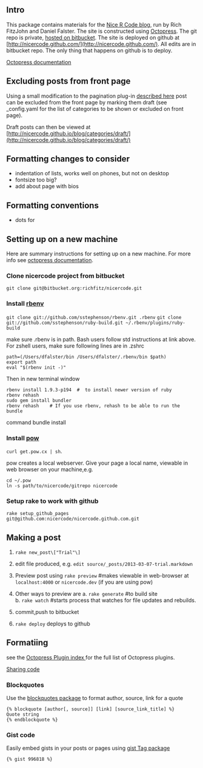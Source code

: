 ## Intro

This package contains materials for the [Nice R Code 
blog](http://nicercode.github.com/), run by Rich FitzJohn and Daniel Falster. 
The site is constructed using [Octopress](http://octopress.org/). The git repo 
is private, [hosted on bitbucket](https://bitbucket.org/richfitz/nicercode). 
The site is deployed on github at 
[http://nicercode.github.com/](http://nicercode.github.com/). All edits are in 
bitbucket repo. The only thing that happens on github is to deploy. 

[Octopress documentation](http://octopress.org/docs/) 

## Excluding posts from front page

Using a small modification to the pagination plug-in [described here](arshad.github.io/blog/2012/05/10/recipe-hiding-posts-from-the-octopress-front-page/) post can be excluded from the front page by marking them draft (see _config.yaml for the list of categories to be shown or excluded on front page).

Draft posts can then be viewed at [http://nicercode.github.io/blog/categories/draft/](http://nicercode.github.io/blog/categories/draft/)

## Formatting changes to consider

- indentation of lists, works well on phones, but not on desktop
- fontsize too big?
- add about page with bios

## Formatting conventions

- dots for 

## Setting up on a new machine ##

Here are summary instructions for setting up on a new machine. For more info 
see [octopress documentation](http://octopress.org/docs/setup/).

### Clone nicercode project from bitbucket ###
`git clone git@bitbucket.org:richfitz/nicercode.git`

### Install [rbenv](http://octopress.org/docs/setup/rbenv/) ###

`git clone git://github.com/sstephenson/rbenv.git .rbenv`
`git clone git://github.com/sstephenson/ruby-build.git ~/.rbenv/plugins/ruby-build`

make sure .rbenv is in path. Bash users follow std instructions at link above. 
For zshell users, make sure following lines are in .zshrc 

    path=(/Users/dfalster/bin /Users/dfalster/.rbenv/bin $path)
    export path
    eval "$(rbenv init -)" 

Then in new terminal window

    rbenv install 1.9.3-p194  #  to install newer version of ruby
    rbenv rehash
    sudo gem install bundler
    rbenv rehash    # If you use rbenv, rehash to be able to run the bundle 
command
    bundle install

### Install [pow](http://pow.cx/) ###
`curl get.pow.cx | sh`. 

pow creates a local webserver.  Give your page a local name, viewable in web 
browser on your machine,e.g. 

    cd ~/.pow
    ln -s path/to/nicercode/gitrepo nicercode

### Setup rake to work with github ###
    rake setup_github_pages 
    git@github.com:nicercode/nicercode.github.com.git



## Making a post ##
1. `rake new_post\["Trial"\]`
2. edit file produced, e.g. `edit source/_posts/2013-03-07-trial.markdown`
3. Preview post using `rake preview` #makes viewable in web-browser at 
`localhost:4000` or `nicercode.dev` (if you are using pow)
4. Other ways to preview are 
	a. `rake generate` #to build site  
	b. `rake watch` #starts process that watches for file updates and 
rebuilds. 

4. commit,push to bitbucket
5. `rake deploy` deploys to github

## Formatiing 

see the [Octopress Plugin index ](http://octopress.org/docs/plugins/) for the full list of Octopress plugins.

[Sharing code](http://octopress.org/docs/blogging/code/)
 
### Blockquotes

Use the [blockquotes package](http://octopress.org/docs/plugins/blockquote/) to format author, source, link for a quote

```
{% blockquote [author[, source]] [link] [source_link_title] %}
Quote string
{% endblockquote %}
```


### Gist code

Easily embed gists in your posts or pages using [gist Tag package](http://octopress.org/docs/plugins/gist-tag/)

```
{% gist 996818 %}
```
